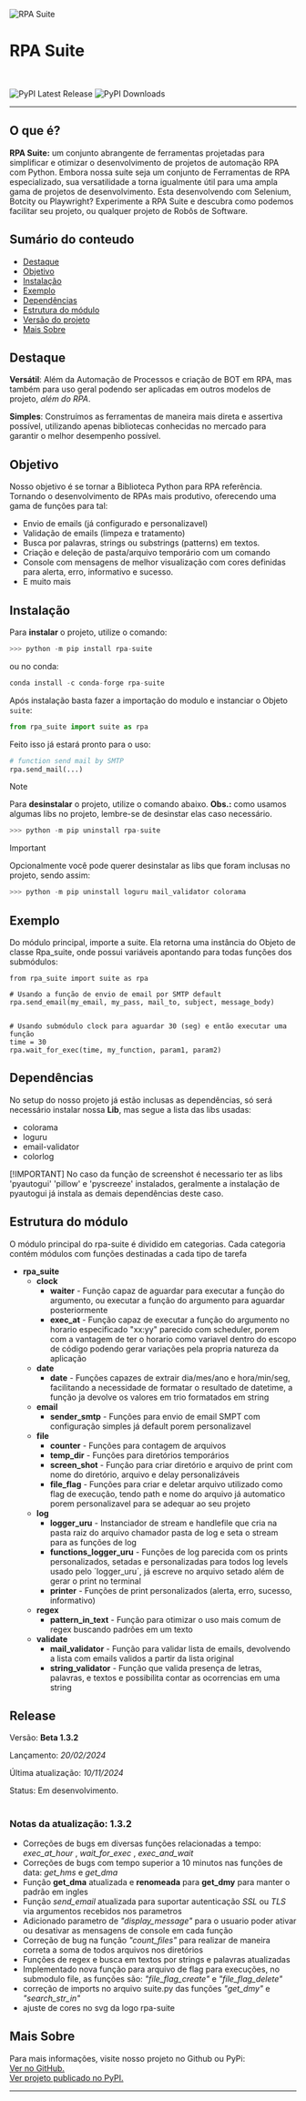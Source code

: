 ![RPA Suite](https://raw.githubusercontent.com/CamiloCCarvalho/rpa_suite/db6977ef087b1d8c6d1053c6e0bafab6b690ac61/logo-rpa-suite.svg)

<h1 align="left">
    RPA Suite
</h1>
<br>

![PyPI Latest Release](https://img.shields.io/pypi/v/rpa-suite.svg)
![PyPI Downloads](https://img.shields.io/pypi/dm/rpa-suite.svg?label=PyPI%20downloads)

-----------------

## O que é?
**RPA Suite:** um conjunto abrangente de ferramentas projetadas para simplificar e otimizar o desenvolvimento de projetos de automação RPA com Python. Embora nossa suíte seja um conjunto de Ferramentas de RPA especializado, sua versatilidade a torna igualmente útil para uma ampla gama de projetos de desenvolvimento. Esta desenvolvendo com Selenium, Botcity ou Playwright? Experimente a RPA Suite e descubra como podemos facilitar seu projeto, ou qualquer projeto de Robôs de Software.

## Sumário do conteudo

- [Destaque](#destaque)
- [Objetivo](#objetivo)
- [Instalação](#instalação)
- [Exemplo](#exemplo)
- [Dependências](#dependências)
- [Estrutura do módulo](#estrutura-do-módulo)
- [Versão do projeto](#versão-do-projeto)
- [Mais Sobre](#mais-sobre)

## Destaque

**Versátil**: Além da Automação de Processos e criação de BOT em RPA, mas também para uso geral podendo  ser aplicadas em outros modelos de projeto, *além do RPA*.

**Simples**: Construímos as ferramentas de maneira mais direta e assertiva possível, utilizando apenas bibliotecas conhecidas no mercado para garantir o melhor desempenho possível.

## Objetivo

Nosso objetivo é se tornar a Biblioteca Python para RPA referência. Tornando o desenvolvimento de RPAs mais produtivo, oferecendo uma gama de funções para tal:

- Envio de emails (já configurado e personalizavel)
- Validação de emails (limpeza e tratamento)
- Busca por palavras, strings ou substrings (patterns) em textos.
- Criação e deleção de pasta/arquivo temporário com um comando
- Console com mensagens de melhor visualização com cores definidas para alerta, erro, informativo e sucesso.
- E muito mais

## Instalação
Para **instalar** o projeto, utilize o comando:

~~~python
>>> python -m pip install rpa-suite
~~~
ou no conda:
~~~python
conda install -c conda-forge rpa-suite
~~~

Após instalação basta fazer a importação do modulo e instanciar o Objeto ``suite``:
~~~~python
from rpa_suite import suite as rpa
~~~~

Feito isso já estará pronto para o uso:
~~~~python
# function send mail by SMTP 
rpa.send_mail(...)
~~~~

>[!NOTE]
>
>Para **desinstalar** o projeto, utilize o comando abaixo.
>**Obs.:** como usamos algumas libs no projeto, lembre-se de desinstar elas caso necessário.

~~~~python
>>> python -m pip uninstall rpa-suite
~~~~

>[!IMPORTANT]
>
>Opcionalmente você pode querer desinstalar as libs que foram inclusas no projeto, sendo assim:

~~~~python
>>> python -m pip uninstall loguru mail_validator colorama
~~~~


## Exemplo
Do módulo principal, importe a suite. Ela retorna uma instância do Objeto de classe Rpa_suite, onde possui variáveis apontando para todas funções dos submódulos:

    from rpa_suite import suite as rpa

    # Usando a função de envio de email por SMTP default
    rpa.send_email(my_email, my_pass, mail_to, subject, message_body)


    # Usando submódulo clock para aguardar 30 (seg) e então executar uma função
    time = 30
    rpa.wait_for_exec(time, my_function, param1, param2)


## Dependências
No setup do nosso projeto já estão inclusas as dependências, só será necessário instalar nossa **Lib**, mas segue a lista das libs usadas:
- colorama
- loguru
- email-validator
- colorlog

[!IMPORTANT]
No caso da função de screenshot é necessario ter as libs 'pyautogui' 'pillow' e 'pyscreeze' instalados, geralmente a instalação de pyautogui já instala as demais dependências deste caso.
  
## Estrutura do módulo
O módulo principal do rpa-suite é dividido em categorias. Cada categoria contém módulos com funções destinadas a cada tipo de tarefa
- **rpa_suite**
    - **clock**
        - **waiter** - Função capaz de aguardar para executar a função do argumento, ou executar a função do argumento para aguardar posteriormente
        - **exec_at** - Função capaz de executar a função do argumento no horario especificado "xx:yy" parecido com scheduler, porem com a vantagem de ter o horario como variavel dentro do escopo de código podendo gerar variações pela propria natureza da aplicação
    - **date**
        - **date** - Funções capazes de extrair dia/mes/ano e hora/min/seg, facilitando a necessidade de formatar o resultado de datetime, a função ja devolve os valores em trio formatados em string
    - **email**
        - **sender_smtp** - Funções para envio de email SMPT com configuração simples já default porem personalizavel
    - **file**
        - **counter** - Funções para contagem de arquivos
        - **temp_dir** - Funções para diretórios temporários
        - **screen_shot** -  Função para criar diretório e arquivo de print com nome do diretório, arquivo e delay personalizáveis
        - **file_flag** -  Funções para criar e deletar arquivo utilizado como flag de execução, tendo path e nome do arquivo já automatico porem personalizavel para se adequar ao seu projeto
    - **log**
        - **logger_uru** - Instanciador de stream e handlefile que cria na pasta raiz do arquivo chamador pasta de log e seta o stream para as funções de log
        - **functions_logger_uru** - Funções de log parecida com os prints personalizados, setadas e personalizadas para todos log levels usado pelo ´logger_uru´, já escreve no arquivo setado além de gerar o print no terminal
        - **printer** - Funções de print personalizados (alerta, erro, sucesso, informativo)
    - **regex**
        - **pattern_in_text** - Função para otimizar o uso mais comum de regex buscando padrões em um texto
    - **validate**
        - **mail_validator** - Função para validar lista de emails, devolvendo a lista com emails validos a partir da lista original 
        - **string_validator** - Função que valida presença de letras, palavras, e textos e possibilita contar as ocorrencias em uma string

## Release
Versão: **Beta 1.3.2**

Lançamento: *20/02/2024*

Última atualização: *10/11/2024*

Status: Em desenvolvimento.

#
### Notas da atualização: 1.3.2

- Correções de bugs em diversas funções relacionadas a tempo: *exec_at_hour* , *wait_for_exec* , *exec_and_wait*
- Correções de bugs com tempo superior a 10 minutos nas funções de data: *get_hms* e *get_dma*
- Função **get_dma** atualizada e **renomeada** para **get_dmy** para manter o padrão em ingles
- Função *send_email* atualizada para suportar autenticação *SSL* ou *TLS* via argumentos recebidos nos parametros
- Adicionado parametro de *"display_message"* para o usuario poder ativar ou desativar as mensagens de console em cada função
- Correção de bug na função *"count_files"* para realizar de maneira correta a soma de todos arquivos nos diretórios
- Funções de regex e busca em textos por strings e palavras atualizadas
- Implementado nova função para arquivo de flag para execuções, no submodulo file, as funções são: *"file_flag_create"* e *"file_flag_delete"*
- correção de imports no arquivo suite.py das funções *"get_dmy"* e *"search_str_in"*
- ajuste de cores no svg da logo rpa-suite

## Mais Sobre

Para mais informações, visite nosso projeto no Github ou PyPi:
<br>
<a href='https://github.com/CamiloCCarvalho/rpa_suite' target='_blank'>
    Ver no GitHub.
</a>
<br>
<a href='https://pypi.org/project/rpa-suite/' target='_blank'>
    Ver projeto publicado no PyPI.
</a>

<hr>
